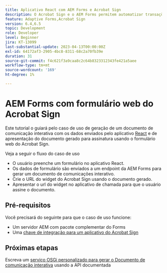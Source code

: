 ```yaml
---
title: Aplicativo React com AEM Forms e Acrobat Sign
description: O Acrobat Sign e o AEM Forms permitem automatizar transações complexas e incluir assinaturas eletrônicas legais como parte de uma experiência digital contínua.
feature: Adaptive Forms,Acrobat Sign
version: 6.4,6.5
topic: Development
role: Developer
level: Beginner
jira: KT-13099
last-substantial-update: 2023-04-13T00:00:00Z
exl-id: 64172af3-2905-4bc8-8311-68c2a70fb39e
duration: 31
source-git-commit: f4c621f3a9caa8c2c64b8323312343fe421a5aee
workflow-type: tm+mt
source-wordcount: '169'
ht-degree: 1%

---
```


# AEM Forms com formulário web do Acrobat Sign


Este tutorial o guiará pelo caso de uso de geração de um documento de comunicação interativa com os dados enviados pelo aplicativo [React](https://react.dev/) e de apresentação do documento gerado para assinatura usando o formulário web do Acrobat Sign.

Veja a seguir o fluxo do caso de uso

* O usuário preenche um formulário no aplicativo React.
* Os dados de formulário são enviados a um endpoint da AEM Forms para gerar um documento de comunicações interativo.
* Crie o URL do widget do Acrobat Sign usando o documento gerado.
* Apresentar o url do widget no aplicativo de chamada para que o usuário assine o documento.

## Pré-requisitos

Você precisará do seguinte para que o caso de uso funcione:

* Um servidor AEM com pacote complementar do Forms
* Uma [chave de integração para um aplicativo do Acrobat Sign](https://helpx.adobe.com/sign/kb/how-to-create-an-integration-key.html)

## Próximas etapas

Escreva um [serviço OSGi personalizado para gerar o Documento de comunicação interativa](./create-ic-document.md) usando a API documentada
